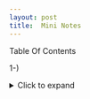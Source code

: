 ```yaml
---
layout: post
title:  Mini Notes
---
```


Table Of Contents

1-)<details>dwaddad  <summary>Click to expand</summary>  </details>

